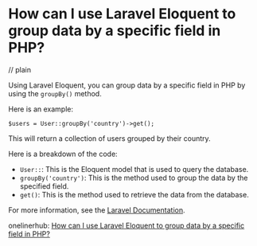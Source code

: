 # How can I use Laravel Eloquent to group data by a specific field in PHP?
// plain

Using Laravel Eloquent, you can group data by a specific field in PHP by using the `groupBy()` method.

Here is an example:
```
$users = User::groupBy('country')->get();
```

This will return a collection of users grouped by their country.

Here is a breakdown of the code:
- `User::`: This is the Eloquent model that is used to query the database.
- `groupBy('country')`: This is the method used to group the data by the specified field.
- `get()`: This is the method used to retrieve the data from the database.

For more information, see the [Laravel Documentation](https://laravel.com/docs/7.x/eloquent#retrieving-groups-of-column-values).

onelinerhub: [How can I use Laravel Eloquent to group data by a specific field in PHP?](https://onelinerhub.com/php-laravel/how-can-i-use-laravel-eloquent-to-group-data-by-a-specific-field-in-php)